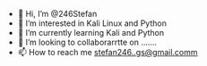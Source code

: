 - 👋 Hi, I’m @246Stefan
- 👀 I’m interested in Kali Linux and Python
- 🌱 I’m currently learning Kali and   Python
- 💞️ I’m looking to collaborarrtte on .......
- 📫 How to reach me stefan246..gs@gmail.comm

<!---
246Stefan/246Stefan is a ✨ special ✨ repository because its `README.md` (this file) appears on your GitHub profile.
You can click the Preview link to take a look at your changes.
--->
